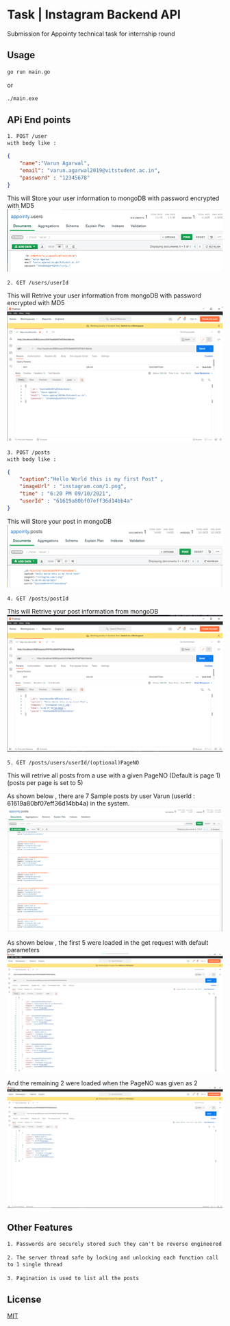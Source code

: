 # Task  | Instagram Backend API

Submission for Appointy technical task for internship round 

## Usage

```bash
go run main.go
```
or
```bash
./main.exe
```
## APi End points
    1. POST /user
    with body like :
```json
{
    "name":"Varun Agarwal",
    "email": "varun.agarwal2019@vitstudent.ac.in",
    "password" : "12345678"
}
```

This will Store your user information to mongoDB with password encrypted with MD5
![plot](./images/1.png)
 

    2. GET /users/userId
This will Retrive your user information from mongoDB with password encrypted with MD5
![plot](./images/2.png)

    3. POST /posts
    with body like :
```json
{
    "caption":"Hello World this is my first Post" ,
    "imageUrl" : "instagram.com/1.png",
    "time" : "6:20 PM 09/10/2021",
    "userId" : "61619a80bf07eff36d14bb4a"
}
```
This will Store your post in mongoDB
![plot](./images/3.png)

    4. GET /posts/postId
This will Retrive your post information from mongoDB
![plot](./images/4.png)

    5. GET /posts/users/userId/(optional)PageNO
This will retrive all posts from a use with a given PageNO (Default is page 1) (posts per page is set to 5)

As shown below , there are 7 Sample posts by user Varun (userId : 61619a80bf07eff36d14bb4a) in the system.
![plot](./images/5_1.png)

As shown below , the first 5 were loaded in the get request with default parameters
![plot](./images/5_2.png)

And the remaining 2 were loaded when the PageNO was given as 2
![plot](./images/5_3.png)

## Other Features
    1. Passwords are securely stored such they can't be reverse engineered

    2. The server thread safe by locking and unlocking each function call to 1 single thread

    3. Pagination is used to list all the posts

## License
[MIT](https://choosealicense.com/licenses/mit/)